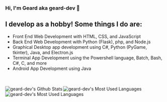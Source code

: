 ### Hi, I'm Geard aka geard-dev 👋

## I develop as a hobby! Some things I do are:
- Front End Web Development with HTML, CSS, and JavaScript
- Back End Web Development with Python (Flask), php, and Node.js
- Graphical Desktop app development using C#, Python (PyGame, tkinter), Java, and Electron.js
- Terminal App Development using the Powershell language, Batch, Bash, C#, C, and more
- Android App Development using Java

<br />
<br />

<img align="left" alt="geard-dev's Github Stats" src="https://github-readme-stats.vercel.app/api?username=geard-dev&show_icons=true&hide_border=true&theme=dark" />
<img align="left" alt="geard-dev's Most Used Languages" src="https://github-readme-stats.vercel.app/api/top-langs/?username=geard-dev&theme=dark&layout=compact" />
<br />
<img align="left" alt="geard-dev's Most Used Languages" src="https://github-readme-stats.vercel.app/api/top-langs/?username=geard-dev&theme=dark" />